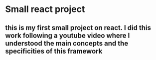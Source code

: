# Small react project

## this is my first small project on react. I did this work following a youtube video where I understood the main concepts and the specificities of this framework
